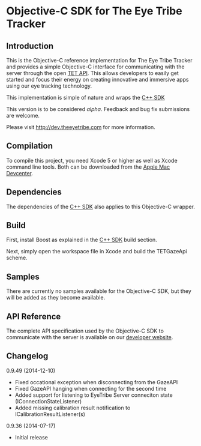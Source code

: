 Objective-C SDK for The Eye Tribe Tracker
====

Introduction
----

This is the Objective-C reference implementation for The Eye Tribe Tracker and provides a simple Objective-C interface for communicating with the server through the open [TET API](http://dev.theeyetribe.com/api/). This allows developers to easily get started and focus their energy on creating innovative and immersive apps using our eye tracking technology. 

This implementation is simple of nature and wraps the [C++ SDK](https://github.com/EyeTribe/tet-cpp-client)

This version is to be considered _alpha_. Feedback and bug fix submissions are welcome.

Please visit http://dev.theeyetribe.com for more information.


Compilation
----

To compile this project, you need Xcode 5 or higher as well as Xcode command line tools. Both can be downloaded from the [Apple Mac Devcenter](https://developer.apple.com/devcenter/mac).


Dependencies
----

The dependencies of the [C++ SDK](https://github.com/EyeTribe/tet-cpp-client) also applies to this Objective-C wrapper.


Build
----

First, install Boost as explained in the [C++ SDK](https://github.com/EyeTribe/tet-cpp-client) build section.

Next, simply open the workspace file in Xcode and build the TETGazeApi scheme.


Samples
----

There are currently no samples available for the Objective-C SDK, but they will be added as they become available.


API Reference
----

The complete API specification used by the Objective-C SDK to communicate with the server is available on our [developer website](http://dev.theeyetribe.com/api/).


Changelog
----

0.9.49 (2014-12-10)

- Fixed occational exception when disconnecting from the GazeAPI
- Fixed GazeAPI hanging when connecting for the second time
- Added support for listening to EyeTribe Server conneciton state (IConnectionStateListener)
- Added missing calibration result notification to ICalibrationResultListener(s)

0.9.36 (2014-07-17)

- Initial release
